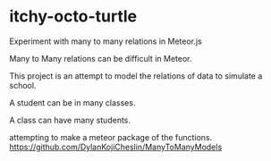 # itchy-octo-turtle
Experiment with many to many relations in Meteor.js

Many to Many relations can be difficult in Meteor.

This project is an attempt to model the relations of data to simulate a school.

A student can be in many classes.

A class can have many students.

attempting to make a meteor package of the functions.
https://github.com/DylanKojiCheslin/ManyToManyModels
